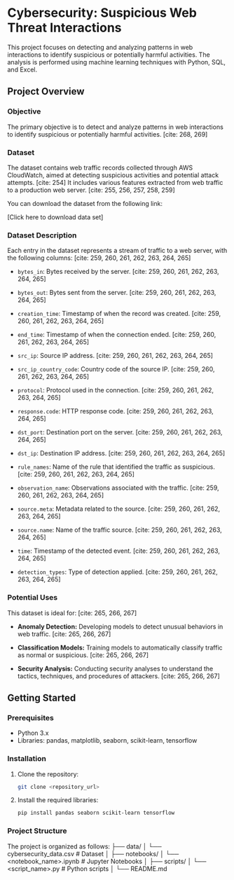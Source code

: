 # Cybersecurity: Suspicious Web Threat Interactions

This project focuses on detecting and analyzing patterns in web interactions to identify suspicious or potentially harmful activities. The analysis is performed using machine learning techniques with Python, SQL, and Excel.

## Project Overview

### Objective

The primary objective is to detect and analyze patterns in web interactions to identify suspicious or potentially harmful activities. [cite: 268, 269]

### Dataset

The dataset contains web traffic records collected through AWS CloudWatch, aimed at detecting suspicious activities and potential attack attempts. [cite: 254] It includes various features extracted from web traffic to a production web server. [cite: 255, 256, 257, 258, 259]

You can download the dataset from the following link:

[Click here to download data set]

### Dataset Description

Each entry in the dataset represents a stream of traffic to a web server, with the following columns: [cite: 259, 260, 261, 262, 263, 264, 265]

* `bytes_in`: Bytes received by the server. [cite: 259, 260, 261, 262, 263, 264, 265]
    
* `bytes_out`: Bytes sent from the server. [cite: 259, 260, 261, 262, 263, 264, 265]
    
* `creation_time`: Timestamp of when the record was created. [cite: 259, 260, 261, 262, 263, 264, 265]
    
* `end_time`: Timestamp of when the connection ended. [cite: 259, 260, 261, 262, 263, 264, 265]
    
* `src_ip`: Source IP address. [cite: 259, 260, 261, 262, 263, 264, 265]
    
* `src_ip_country_code`: Country code of the source IP. [cite: 259, 260, 261, 262, 263, 264, 265]
    
* `protocol`: Protocol used in the connection. [cite: 259, 260, 261, 262, 263, 264, 265]
    
* `response.code`: HTTP response code. [cite: 259, 260, 261, 262, 263, 264, 265]
    
* `dst_port`: Destination port on the server. [cite: 259, 260, 261, 262, 263, 264, 265]
    
* `dst_ip`: Destination IP address. [cite: 259, 260, 261, 262, 263, 264, 265]
    
* `rule_names`: Name of the rule that identified the traffic as suspicious. [cite: 259, 260, 261, 262, 263, 264, 265]
    
* `observation_name`: Observations associated with the traffic. [cite: 259, 260, 261, 262, 263, 264, 265]
    
* `source.meta`: Metadata related to the source. [cite: 259, 260, 261, 262, 263, 264, 265]
    
* `source.name`: Name of the traffic source. [cite: 259, 260, 261, 262, 263, 264, 265]
    
* `time`: Timestamp of the detected event. [cite: 259, 260, 261, 262, 263, 264, 265]
    
* `detection_types`: Type of detection applied. [cite: 259, 260, 261, 262, 263, 264, 265]

### Potential Uses

This dataset is ideal for: [cite: 265, 266, 267]

* **Anomaly Detection:** Developing models to detect unusual behaviors in web traffic. [cite: 265, 266, 267]
    
* **Classification Models:** Training models to automatically classify traffic as normal or suspicious. [cite: 265, 266, 267]
    
* **Security Analysis:** Conducting security analyses to understand the tactics, techniques, and procedures of attackers. [cite: 265, 266, 267]

## Getting Started

### Prerequisites

* Python 3.x
* Libraries: pandas, matplotlib, seaborn, scikit-learn, tensorflow

### Installation

1.  Clone the repository:

    ```bash
    git clone <repository_url>
    ```
    
2.  Install the required libraries:

    ```bash
    pip install pandas seaborn scikit-learn tensorflow
    ```
    

### Project Structure

The project is organized as follows:
├── data/
│   └── cybersecurity_data.csv  # Dataset
│
├── notebooks/
│   └── <notebook_name>.ipynb  # Jupyter Notebooks
│
├── scripts/
│   └── <script_name>.py       # Python scripts
│
└── README.md

